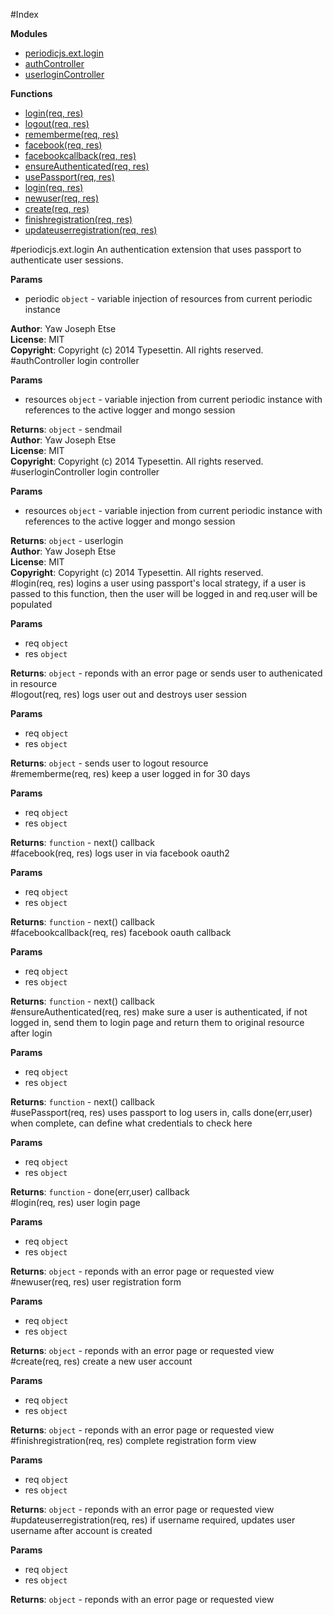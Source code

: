 #Index

**Modules**

* [periodicjs.ext.login](#periodicjs.ext.module_login)
* [authController](#module_authController)
* [userloginController](#module_userloginController)

**Functions**

* [login(req, res)](#login)
* [logout(req, res)](#logout)
* [rememberme(req, res)](#rememberme)
* [facebook(req, res)](#facebook)
* [facebookcallback(req, res)](#facebookcallback)
* [ensureAuthenticated(req, res)](#ensureAuthenticated)
* [usePassport(req, res)](#usePassport)
* [login(req, res)](#login)
* [newuser(req, res)](#newuser)
* [create(req, res)](#create)
* [finishregistration(req, res)](#finishregistration)
* [updateuserregistration(req, res)](#updateuserregistration)
 
<a name="periodicjs.ext.module_login"></a>
#periodicjs.ext.login
An authentication extension that uses passport to authenticate user sessions.

**Params**

- periodic `object` - variable injection of resources from current periodic instance  

**Author**: Yaw Joseph Etse  
**License**: MIT  
**Copyright**: Copyright (c) 2014 Typesettin. All rights reserved.  
<a name="module_authController"></a>
#authController
login controller

**Params**

- resources `object` - variable injection from current periodic instance with references to the active logger and mongo session  

**Returns**: `object` - sendmail  
**Author**: Yaw Joseph Etse  
**License**: MIT  
**Copyright**: Copyright (c) 2014 Typesettin. All rights reserved.  
<a name="module_userloginController"></a>
#userloginController
login controller

**Params**

- resources `object` - variable injection from current periodic instance with references to the active logger and mongo session  

**Returns**: `object` - userlogin  
**Author**: Yaw Joseph Etse  
**License**: MIT  
**Copyright**: Copyright (c) 2014 Typesettin. All rights reserved.  
<a name="login"></a>
#login(req, res)
logins a user using passport's local strategy, if a user is passed to this function, then the user will be logged in and req.user will be populated

**Params**

- req `object`  
- res `object`  

**Returns**: `object` - reponds with an error page or sends user to authenicated in resource  
<a name="logout"></a>
#logout(req, res)
logs user out and destroys user session

**Params**

- req `object`  
- res `object`  

**Returns**: `object` - sends user to logout resource  
<a name="rememberme"></a>
#rememberme(req, res)
keep a user logged in for 30 days

**Params**

- req `object`  
- res `object`  

**Returns**: `function` - next() callback  
<a name="facebook"></a>
#facebook(req, res)
logs user in via facebook oauth2

**Params**

- req `object`  
- res `object`  

**Returns**: `function` - next() callback  
<a name="facebookcallback"></a>
#facebookcallback(req, res)
facebook oauth callback

**Params**

- req `object`  
- res `object`  

**Returns**: `function` - next() callback  
<a name="ensureAuthenticated"></a>
#ensureAuthenticated(req, res)
make sure a user is authenticated, if not logged in, send them to login page and return them to original resource after login

**Params**

- req `object`  
- res `object`  

**Returns**: `function` - next() callback  
<a name="usePassport"></a>
#usePassport(req, res)
uses passport to log users in, calls done(err,user) when complete, can define what credentials to check here

**Params**

- req `object`  
- res `object`  

**Returns**: `function` - done(err,user) callback  
<a name="login"></a>
#login(req, res)
user login page

**Params**

- req `object`  
- res `object`  

**Returns**: `object` - reponds with an error page or requested view  
<a name="newuser"></a>
#newuser(req, res)
user registration form

**Params**

- req `object`  
- res `object`  

**Returns**: `object` - reponds with an error page or requested view  
<a name="create"></a>
#create(req, res)
create a new user account

**Params**

- req `object`  
- res `object`  

**Returns**: `object` - reponds with an error page or requested view  
<a name="finishregistration"></a>
#finishregistration(req, res)
complete registration form view

**Params**

- req `object`  
- res `object`  

**Returns**: `object` - reponds with an error page or requested view  
<a name="updateuserregistration"></a>
#updateuserregistration(req, res)
if username required, updates user username after account is created

**Params**

- req `object`  
- res `object`  

**Returns**: `object` - reponds with an error page or requested view  
